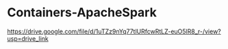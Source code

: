 # Containers-ApacheSpark
https://drive.google.com/file/d/1uTZz9nYq77tlURfcwRtLZ-euO5lR8_r-/view?usp=drive_link
